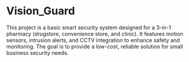 # Vision_Guard
This project is a basic smart security system designed for a 3-in-1 pharmacy (drugstore, convenience store, and clinic). It features motion sensors, intrusion alerts, and CCTV integration to enhance safety and monitoring. The goal is to provide a low-cost, reliable solution for small business security needs.
